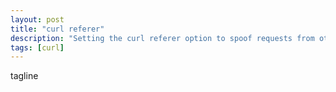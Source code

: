 ```yaml
---
layout: post
title: "curl referer"
description: "Setting the curl referer option to spoof requests from other sites"
tags: [curl]
---
```


tagline

